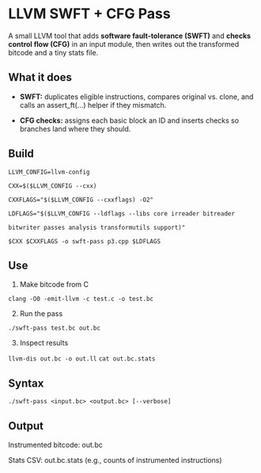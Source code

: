 # LLVM SWFT + CFG Pass

A small LLVM tool that adds **software fault-tolerance (SWFT)** and **checks control flow (CFG)** in an input module, then writes out the transformed bitcode and a tiny stats file.

## What it does

- **SWFT:** duplicates eligible instructions, compares original vs. clone, and calls an assert_ft(...) helper if they mismatch.

- **CFG checks:** assigns each basic block an ID and inserts checks so branches land where they should.

## Build
```LLVM_CONFIG=llvm-config```

```CXX=$($LLVM_CONFIG --cxx)```

```CXXFLAGS="$($LLVM_CONFIG --cxxflags) -O2"```

```LDFLAGS="$($LLVM_CONFIG --ldflags --libs core irreader bitreader```

```bitwriter passes analysis transformutils support)"```

```$CXX $CXXFLAGS -o swft-pass p3.cpp $LDFLAGS```

## Use
1) Make bitcode from C

```clang -O0 -emit-llvm -c test.c -o test.bc```

2) Run the pass

```./swft-pass test.bc out.bc```

3) Inspect results

```llvm-dis out.bc -o out.ll```
```cat out.bc.stats```


## Syntax

```./swft-pass <input.bc> <output.bc> [--verbose]```

## Output

Instrumented bitcode: out.bc

Stats CSV: out.bc.stats (e.g., counts of instrumented instructions)